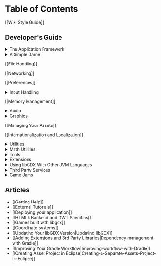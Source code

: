# Table of Contents
[[Wiki Style Guide]]

## Developer's Guide
<details><summary>The Application Framework</summary>

* [[The Application Framework]]  
* [[The Life-Cycle]]  
* [[Modules Overview]]  
* [[Starter Classes and Configuration]]  
* [[Querying]]  
* [[Logging]]  
* [[Threading]]  
* [[Interfacing With Platform-Specific Code]]

</details>

<details><summary>A Simple Game</summary>

* [[A Simple Game]]  
* [[Extending the Simple Game]]

</details>

[[File Handling]]

[[Networking]]

[[Preferences]]

<details><summary>Input Handling</summary>

* [[Input Handling]]
* [[Configuration & Querying]]
* [[Mouse, Touch and Keyboard]]  
  * [[Polling]]  
  * [[Event Handling]]
* [[Controllers]]
* [[Gesture Detection]]
* [[Simple Text Input]]
* [[Accelerometer]]
* [[Compass]]
* [[Gyroscope]]
* [[Vibrator]]
* [[Cursor Visibility & Catching]]
* [[Back and Menu Key Catching]]
* [[On-Screen Keyboard]]

</details>

[[Memory Management]]

<details><summary>Audio</summary>

* [[Audio]]
* [[Sound Effects]]
* [[Streaming Music]]
* [[Playing PCM Audio]]
* [[Recording PCM Audio]]

</details>

<details><summary>Graphics</summary>

* [[Graphics]]
* [[Querying & configuring graphics (monitors, display modes, vsync)]]
* [[Continuous & Non-Continuous Rendering]]
* [[Clearing the Screen]]
* [[Taking a Screenshot]]
* [[Profiling]]
* [[Viewports]]
* [[OpenGL ES Support]]  
  * Configuration & Querying OpenGL ??  
  * Direct Access ??  
  * Utility Classes  
     -[[Rendering Shapes]]  
     -[[Textures & TextureRegions]]  
     -[[Meshes]]  
     -[[Shaders]]  
     -[[Frame Buffer Objects]]

&nbsp;&nbsp;&nbsp; **2D Graphics**  
* [[SpriteBatch, TextureRegions, and Sprites]]  
* [[2D Animation]]  
* [[Clipping, With the Use of ScissorStack]]  
* [[Orthographic Camera]]  
* Mapping Touch Coordinates ??  
* [[NinePatches]]  
* [[Bitmap Fonts]]  
  * [[Distance Field Fonts]]  
  * [[Color Markup Language]]  
* [[Using TextureAtlases]]  
* [[Pixmaps]]  
* [[Packing Atlases Offline]]  
* [[Packing Atlases at Runtime]]  
* [[Texture Compression]]  
* [[2D ParticleEffects]]  
* [[Tile Maps]]  
* [[scene2d]]  
* [[scene2d.ui]]  
  * [[Table]]  
  * [[Skin]]  
* [[ImGui]]

&nbsp;&nbsp;&nbsp; **[[3D Graphics]]**

* [[Quick Start]]  
* [[Models]]  
* [[Material and Environment]]  
* [[ModelBatch]]  
* [[ModelCache]]  
* [[ModelBuilder, MeshBuilder and MeshPartBuilder]]  
* [[3D Animations and Skinning]]  
* [[Importing Blender Models in libGDX]]  
* [[3D Particle Effects]]  
* Perspective Camera ??  
* Picking ??

</details>

[[Managing Your Assets]]

[[Internationalization and Localization]]

<details><summary>Utilities</summary>

* [[Reading and Writing JSON]]
* [[Reading and Writing XML]]
* [[Collections]]
* [[Reflection]]
* [[jnigen]]

</details>

<details><summary>Math Utilities</summary>

* [[Math Utilities]]
* [[Interpolation]]
* [[Vectors, Matrices, Quaternions]]
* [[Circles, Planes, Rays, etc.]]
* [[Path Interface and Splines]]
* Bounding Volumes ??
* Intersection & Overlap Testing ??

</details>

<details><summary>Tools</summary>

* [[Texture Packer]]
* [[Hiero]]
* [[2D Particle Editor]]
* [[Skin Composer]]
* [[Overlap2D]]

</details>

<details><summary>Extensions</summary>

* [[Artificial Intelligence]]
* [[gdx-freetype]]
* [[gdx-pay]]: cross-platform In-App-Purchasing API
* [[Physics]]  
  * [[Box2D]]  
  * [[Bullet Physics]]  
     -[[Setup|Bullet Wrapper Setup]]  
     -[[Using the Wrapper|Bullet Wrapper Using the wrapper]]  
     -[[Using Models|Bullet Wrapper Using models]]  
     -[[Contact Callbacks|Bullet Wrapper Contact callbacks]]  
     -[[Custom Classes|Bullet Wrapper Custom classes]]  
     -[[Debugging|Bullet Wrapper Debugging]]
* [[Publishing Your Own Extensions|Third Party Extension Support]] 
</details>

<details><summary>Using libGDX With Other JVM Languages</summary>

* [[Using libGDX With Other JVM Languages]]
* [[Using libGDX With Clojure]]
* [[Using libGDX With Kotlin]]
* [[Using libGDX With Python]]
* [[Using libGDX With Scala]]

</details>

<details><summary>Third Party Services</summary>

* [[Third Party Services]]
* [[AdMob in libGDX]]
* [[Airpush in libGDX]]
* [[Swarm in libGDX]]
* [[NextPeer in libGDX]]
* [[Google Play Games Services in libGDX]]
* [[Pollfish in libGDX]]
* [[ProGuard/DexGuard and libGDX]]

</details>

<details><summary>Game Jams</summary>

* [[Regular libGDX Jams]]
* [[The historic #libGDXJAM|Getting ready for #libGDXJAM]]

</details>

## Articles

   * [[Getting Help]]
   * [[External Tutorials]]
   * [[Deploying your application]]
   * [[HTML5 Backend and GWT Specifics]]
   * [[Games built with libgdx]]
   * [[Coordinate systems]]
   * [[Updating Your libGDX Version|Updating libGDX]]
   * [[Adding Extensions and 3rd Party Libraries|Dependency management with Gradle]] 
   * [[Improving Your Gradle Workflow|Improving-workflow-with-Gradle]]
   * [[Creating Asset Project in Eclipse|Creating-a-Separate-Assets-Project-in-Eclipse]]